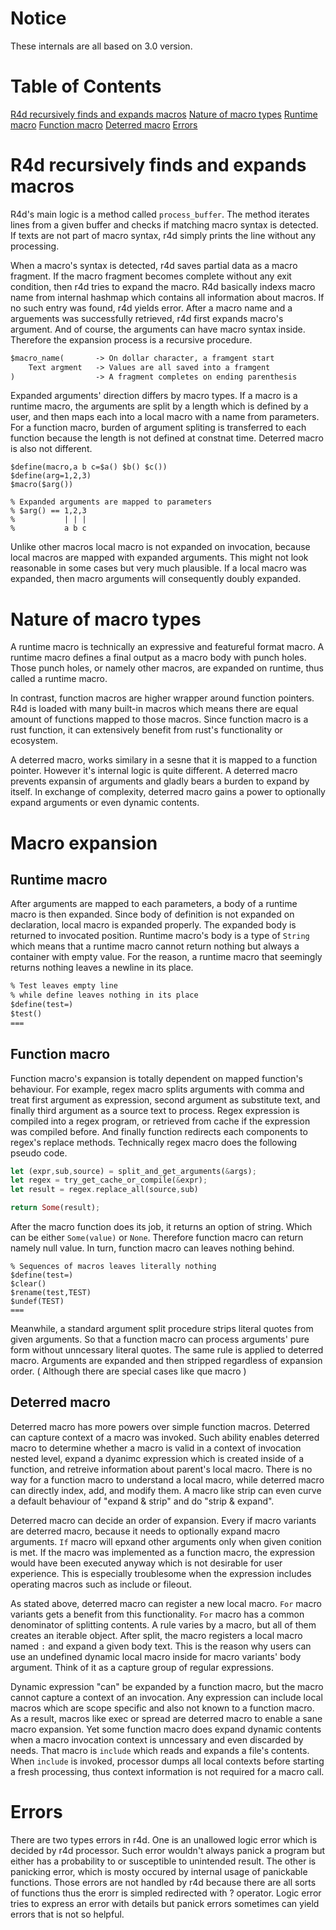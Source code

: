 # Notice

These internals are all based on 3.0 version.

# Table of Contents

[R4d recursively finds and expands
macros](#r4d-recursively-finds-and-expands-macros)
[Nature of macro types](#nature-of-macro-types)
[Runtime macro](#Runtime-macro)
[Function macro](#function-macro)
[Deterred macro](#deterred-macro)
[Errors](#errors)
		

# R4d recursively finds and expands macros

R4d's main logic is a method called ```process_buffer```. The method iterates
lines from a given buffer and checks if matching macro syntax is detected. If
texts are not part of macro syntax, r4d simply prints the line without any
processing.

When a macro's syntax is detected, r4d saves partial data as a macro fragment.
If the macro fragment becomes complete without any exit condition, then r4d
tries to expand the macro. R4d basically indexs macro name from internal
hashmap which contains all information about macros. If no such entry was
found, r4d yields error. After a macro name and a arguements was successfully
retrieved, r4d first expands macro's argument. And of course, the arguments can
have macro syntax inside. Therefore the expansion process is a recursive
procedure.

```txt
$macro_name(       -> On dollar character, a framgent start
    Text argment   -> Values are all saved into a framgent
)                  -> A fragment completes on ending parenthesis
```

Expanded arguments' direction differs by macro types. If a macro is a runtime
macro, the arguments are split by a length which is defined by a user, and then
maps each into a local macro with a name from parameters. For a function macro,
burden of argument spliting is transferred to each function because the length 
is not defined at constnat time. Deterred macro is also not different.

```r4d
$define(macro,a b c=$a() $b() $c())
$define(arg=1,2,3)
$macro($arg())

% Expanded arguments are mapped to parameters
% $arg() == 1,2,3
%           | | |
%           a b c
```

Unlike other macros local macro is not expanded on invocation, because local
macros are mapped with expanded arguments. This might not look reasonable in
some cases but very much plausible. If a local macro was expanded, then macro
arguments will consequently doubly expanded. 

# Nature of macro types

A runtime macro is technically an expressive and featureful format macro. A
runtime macro defines a final output as a macro body with punch holes. Those
punch holes, or namely other macros, are expanded on runtime, thus called a
runtime macro.

In contrast, function macros are higher wrapper around function pointers. R4d
is loaded with many built-in macros which means there are equal amount of
functions mapped to those macros. Since function macro is a rust function, it
can extensively benefit from rust's functionality or ecosystem.

A deterred macro, works similary in a sesne that it is mapped to a function
pointer. However it's internal logic is quite different. A deterred macro
prevents expansin of arguments and gladly bears a burden to expand by itself.
In exchange of complexity, deterred macro gains a power to optionally expand
arguments or even dynamic contents. 

# Macro expansion

## Runtime macro

After arguments are mapped to each parameters, a body of a runtime macro is
then expanded. Since body of definition is not expanded on declaration, local
macro is expanded properly. The expanded body is returned to invocated
position. Runtime macro's body is a type of ```String``` which means that a
runtime macro cannot return nothing but always a container with empty value.
For the reason, a runtime macro that seemingly returns nothing leaves a newline
in its place.

```txt
% Test leaves empty line
% while define leaves nothing in its place
$define(test=)
$test()
===

```

## Function macro

Function macro's expansion is totally dependent on mapped function's behaviour.
For example, regex macro splits arguments with comma and treat first argument
as expression, second argument as substitute text, and finally third argument
as a source text to process. Regex expression is compiled into a regex program,
or retrieved from cache if the expression was compiled before. And finally
function redirects each components to regex's replace methods. Technically
regex macro does the following pseudo code.

```rust
let (expr,sub,source) = split_and_get_arguments(&args);
let regex = try_get_cache_or_compile(&expr);
let result = regex.replace_all(source,sub)

return Some(result);
```

After the macro function does its job, it returns an option of string. Which
can be either ```Some(value)``` or ```None```. Therefore function macro can
return namely null value. In turn, function macro can leaves nothing behind.

```r4d
% Sequences of macros leaves literally nothing
$define(test=)
$clear()
$rename(test,TEST)
$undef(TEST)
===
```

Meanwhile, a standard argument split procedure strips literal quotes from given
arguments. So that a function macro can process arguments' pure form without
unncessary literal quotes. The same rule is applied to deterred macro.
Arguments are expanded and then stripped regardless of expansion order. (
Although there are special cases like que macro )

## Deterred macro

Deterred macro has more powers over simple function macros. Deterred can
capture context of a macro was invoked. Such ability enables deterred macro to
determine whether a macro is valid in a context of invocation nested level,
expand a dyanimc expression which is created inside of a function, and
retreive information about parent's local macro. There is no way for a function
macro to understand a local macro, while deterred macro can directly index,
add, and modify them. A macro like strip can even curve a default behaviour of
"expand & strip" and do "strip & expand". 

Deterred macro can decide an order of expansion. Every if macro variants are
deterred macro, because it needs to optionally expand macro arguments. ```If```
macro will epxand other arguments only when given conition is met. If the macro
was implemented as a function macro, the expression would have been executed
anyway which is not desirable for user experience. This is especially
troublesome when the expression includes operating macros such as include or
fileout.

As stated above, deterred macro can register a new local macro. ```For``` macro
variants gets a benefit from this functionality. ```For``` macro has a common
denominator of splitting contents. A rule varies by a macro, but all of them
creates an iterable object. After split, the macro registers a local macro
named ```:``` and expand a given body text. This is the reason why users can
use an undefined dynamic local macro inside for macro variants' body argument.
Think of it as a capture group of regular expressions.

Dynamic expression "can" be expanded by a function macro, but the macro cannot
capture a context of an invocation. Any expression can include local macros
which are scope specific and also not known to a function macro. As a result,
macros like exec or spread are deterred macro to enable a sane macro
expansion. Yet some function macro does expand dynamic contents when a macro
invocation context is unncessary and even discarded by needs. That macro is
```include``` which reads and expands a file's contents. When ```include``` is
invoked, processor dumps all local contexts before starting a fresh processing,
thus context information is not required for a macro call.

# Errors

There are two types errors in r4d. One is an unallowed logic error which is
decided by r4d processor. Such error wouldn't always panick a program but
either has a probability to or susceptible to unintended result. The other is
panicking error, which is mosty occured by internal usage of panickable
functions. Those errors are not handled by r4d because there are all sorts of
functions thus the erorr is simpled redirected with ? operator. Logic error
tries to express an error with details but panick errors sometimes can yield
errors that is not so helpful.
